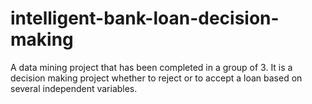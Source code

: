 # intelligent-bank-loan-decision-making
A data mining project that has been completed in a group of 3. It is a decision making project whether to reject or to accept a loan based on several independent variables. 
